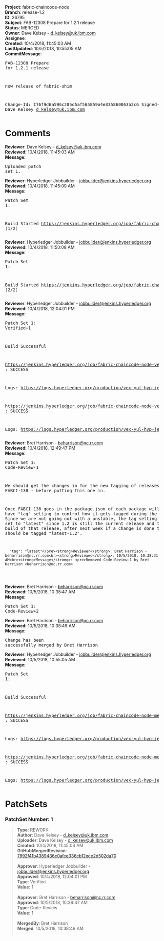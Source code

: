 <strong>Project</strong>: fabric-chaincode-node<br><strong>Branch</strong>: release-1.2<br><strong>ID</strong>: 26795<br><strong>Subject</strong>: FAB-12308 Prepare for 1.2.1 release<br><strong>Status</strong>: MERGED<br><strong>Owner</strong>: Dave Kelsey - d_kelsey@uk.ibm.com<br><strong>Assignee</strong>:<br><strong>Created</strong>: 10/4/2018, 11:45:03 AM<br><strong>LastUpdated</strong>: 10/5/2018, 10:55:05 AM<br><strong>CommitMessage</strong>:<br><pre>FAB-12308 Prepare for 1.2.1 release

new release of fabric-shim

Change-Id: I76f9d6a596c285d5af565859a4e835860063b2c6
Signed-off-by: Dave Kelsey <d_kelsey@uk.ibm.com>
</pre><h1>Comments</h1><strong>Reviewer</strong>: Dave Kelsey - d_kelsey@uk.ibm.com<br><strong>Reviewed</strong>: 10/4/2018, 11:45:03 AM<br><strong>Message</strong>: <pre>Uploaded patch set 1.</pre><strong>Reviewer</strong>: Hyperledger Jobbuilder - jobbuilder@jenkins.hyperledger.org<br><strong>Reviewed</strong>: 10/4/2018, 11:45:09 AM<br><strong>Message</strong>: <pre>Patch Set 1:

Build Started https://jenkins.hyperledger.org/job/fabric-chaincode-node-verify-s390x/288/ (1/2)</pre><strong>Reviewer</strong>: Hyperledger Jobbuilder - jobbuilder@jenkins.hyperledger.org<br><strong>Reviewed</strong>: 10/4/2018, 11:50:08 AM<br><strong>Message</strong>: <pre>Patch Set 1:

Build Started https://jenkins.hyperledger.org/job/fabric-chaincode-node-verify-x86_64/333/ (2/2)</pre><strong>Reviewer</strong>: Hyperledger Jobbuilder - jobbuilder@jenkins.hyperledger.org<br><strong>Reviewed</strong>: 10/4/2018, 12:04:01 PM<br><strong>Message</strong>: <pre>Patch Set 1: Verified+1

Build Successful 

https://jenkins.hyperledger.org/job/fabric-chaincode-node-verify-s390x/288/ : SUCCESS

Logs: https://logs.hyperledger.org/production/vex-yul-hyp-jenkins-3/fabric-chaincode-node-verify-s390x/288

https://jenkins.hyperledger.org/job/fabric-chaincode-node-verify-x86_64/333/ : SUCCESS

Logs: https://logs.hyperledger.org/production/vex-yul-hyp-jenkins-3/fabric-chaincode-node-verify-x86_64/333</pre><strong>Reviewer</strong>: Bret Harrison - beharrison@nc.rr.com<br><strong>Reviewed</strong>: 10/4/2018, 12:49:47 PM<br><strong>Message</strong>: <pre>Patch Set 1: Code-Review-1

We should get the changes in for the new tagging of releases - FABCI-138 - before putting this one in. 

Once FABCI-138 goes in the package.json of each package will need to have "tag" setting to control how it gets tagged during the publish.
Since we are not going out with a unstable, the tag setting should be
set to "latest" since 1.2 is still the current release and the latest build of that release, after next week if a change is done to 1.2 it should be tagged "latest-1.2".

      "tag": "latest"</pre><strong>Reviewer</strong>: Bret Harrison - beharrison@nc.rr.com<br><strong>Reviewed</strong>: 10/5/2018, 10:38:31 AM<br><strong>Message</strong>: <pre>Removed Code-Review-1 by Bret Harrison <beharrison@nc.rr.com>
</pre><strong>Reviewer</strong>: Bret Harrison - beharrison@nc.rr.com<br><strong>Reviewed</strong>: 10/5/2018, 10:38:47 AM<br><strong>Message</strong>: <pre>Patch Set 1: Code-Review+2</pre><strong>Reviewer</strong>: Bret Harrison - beharrison@nc.rr.com<br><strong>Reviewed</strong>: 10/5/2018, 10:38:49 AM<br><strong>Message</strong>: <pre>Change has been successfully merged by Bret Harrison</pre><strong>Reviewer</strong>: Hyperledger Jobbuilder - jobbuilder@jenkins.hyperledger.org<br><strong>Reviewed</strong>: 10/5/2018, 10:55:05 AM<br><strong>Message</strong>: <pre>Patch Set 1:

Build Successful 

https://jenkins.hyperledger.org/job/fabric-chaincode-node-merge-x86_64/137/ : SUCCESS

Logs: https://logs.hyperledger.org/production/vex-yul-hyp-jenkins-3/fabric-chaincode-node-merge-x86_64/137

https://jenkins.hyperledger.org/job/fabric-chaincode-node-merge-s390x/116/ : SUCCESS

Logs: https://logs.hyperledger.org/production/vex-yul-hyp-jenkins-3/fabric-chaincode-node-merge-s390x/116</pre><h1>PatchSets</h1><h3>PatchSet Number: 1</h3><blockquote><strong>Type</strong>: REWORK<br><strong>Author</strong>: Dave Kelsey - d_kelsey@uk.ibm.com<br><strong>Uploader</strong>: Dave Kelsey - d_kelsey@uk.ibm.com<br><strong>Created</strong>: 10/4/2018, 11:45:03 AM<br><strong>GitHubMergedRevision</strong>: [7992f41b4389436c0afce336cb12ece2d502da70](https://github.com/hyperledger/fabric-chaincode-node/commit/7992f41b4389436c0afce336cb12ece2d502da70)<br><br><strong>Approver</strong>: Hyperledger Jobbuilder - jobbuilder@jenkins.hyperledger.org<br><strong>Approved</strong>: 10/4/2018, 12:04:01 PM<br><strong>Type</strong>: Verified<br><strong>Value</strong>: 1<br><br><strong>Approver</strong>: Bret Harrison - beharrison@nc.rr.com<br><strong>Approved</strong>: 10/5/2018, 10:38:47 AM<br><strong>Type</strong>: Code-Review<br><strong>Value</strong>: 1<br><br><strong>MergedBy</strong>: Bret Harrison<br><strong>Merged</strong>: 10/5/2018, 10:38:49 AM<br><br></blockquote>